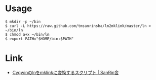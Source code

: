 Usage
=====

```
$ mkdir -p ~/bin
$ curl -L https://raw.github.com/tmsanrinsha/ln2mklink/master/ln > ~/bin/ln
$ chmod a+x ~/bin/ln
$ export PATH="$HOME/bin:$PATH"
```

Link
=====

* [Cygwinのlnをmklinkに変換するスクリプト | SanRin舎](http://sanrinsha.lolipop.jp/blog/2012/09/cygwin%e3%81%aeln%e3%82%92mklink%e3%81%ab%e5%a4%89%e6%8f%9b%e3%81%99%e3%82%8b%e3%82%b9%e3%82%af%e3%83%aa%e3%83%97%e3%83%88.html)
